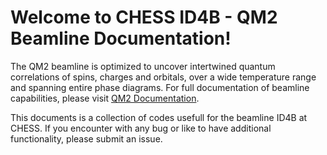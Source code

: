 

# Welcome to CHESS ID4B - QM2 Beamline Documentation!

The QM2 beamline is optimized to uncover intertwined quantum correlations of spins, charges and orbitals, over a wide temperature range and spanning entire phase diagrams. For full documentation of beamline capabilities, please visit [QM2 Documentation](https://suchismitasarker.github.io/CHESS-ID4B-QM2/).

This documents is a collection of codes usefull for the beamline ID4B at CHESS. If you encounter with any bug or like to have additional functionality, please submit an issue.

